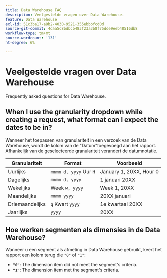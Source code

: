 ```yaml
---
title: Data Warehouse FAQ
description: Veelgestelde vragen over Data Warehouse.
feature: Data Warehouse
exl-id: 51c3ba17-a8b2-4030-9521-355ebbbfcd0d
source-git-commit: 4daa5c8bdbcb483f23a3b8f75dde9eeb48516db8
workflow-type: tm+mt
source-wordcount: '131'
ht-degree: 6%

---
```


# Veelgestelde vragen over Data Warehouse

Frequently asked questions for Data Warehouse.

## When I use the granularity dropdown while creating a request, what format can I expect the dates to be in?

Wanneer het toepassen van granulariteit in een verzoek van de Data Warehouse, wordt de kolom van de &quot;Datum&quot;toegevoegd aan het rapport. Afhankelijk van de geselecteerde granulariteit verandert de datumnotatie.

| Granulariteit | Format | Voorbeeld |
| --- | --- | --- |
| Uurlijks | `mmmm d, yyyy` Uur `H` | January 1, 20XX, Hour 0 |
| Dagelijks | `mmmm d, yyyy` | 1 januari 20XX |
| Wekelijks | Week `w, yyyy` | Week 1, 20XX |
| Maandelijks | `mmmm yyyy` | 20XX januari |
| Driemaandelijks | `q` Kwart `yyyy` | 1e kwartaal 20XX |
| Jaarlijks | `yyyy` | 20XX |

## Hoe werken segmenten als dimensies in de Data Warehouse?

Wanneer u een segment als afmeting in Data Warehouse gebruikt, keert het rapport een kolom terug die `"0"` of `"1"`:

* **`"0"`**: The dimension item did not meet the segment&#39;s criteria.
* **`"1"`**: The dimension item met the segment&#39;s criteria.
